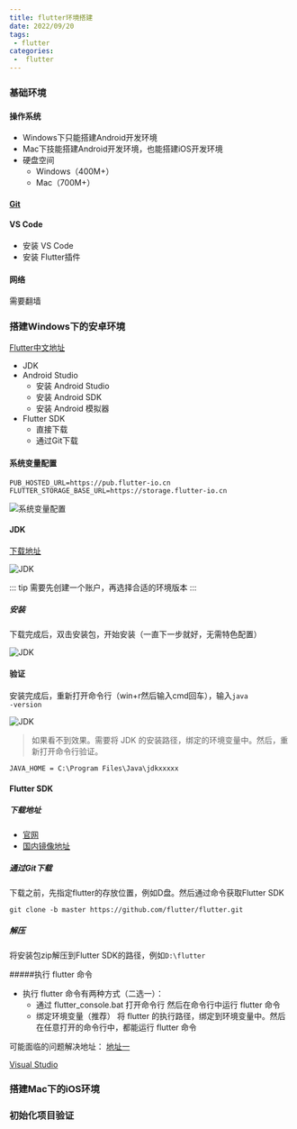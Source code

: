 ```yaml
---
title: flutter环境搭建
date: 2022/09/20
tags:
 - flutter
categories:
 -  flutter
---
```


### 基础环境

#### 操作系统

+ Windows下只能搭建Android开发环境
+ Mac下技能搭建Android开发环境，也能搭建iOS开发环境
+ 硬盘空间
  - Windows（400M+）
  - Mac（700M+）

#### [Git](https://git-scm.com/download)

#### VS Code

+ 安装 VS Code
+ 安装 Flutter插件

#### 网络

需要翻墙

### 搭建Windows下的安卓环境

[Flutter中文地址](https://flutter.cn/community/china)

- JDK
- Android Studio
  + 安装 Android Studio
  + 安装 Android SDK
  + 安装 Android 模拟器
- Flutter SDK
  + 直接下载
  + 通过Git下载

#### 系统变量配置

```
PUB_HOSTED_URL=https://pub.flutter-io.cn FLUTTER_STORAGE_BASE_URL=https://storage.flutter-io.cn
```

<img :src="$withBase('/images/flutter/003.jpg')" alt="系统变量配置">

#### JDK

[下载地址](https://www.oracle.com/java/technologies/downloads/#java8-windows)

<img :src="$withBase('/images/flutter/004.png')" alt="JDK">

::: tip
需要先创建一个账户，再选择合适的环境版本
:::

##### 安装


下载完成后，双击安装包，开始安装（一直下一步就好，无需特色配置）

<img :src="$withBase('/images/flutter/005.jpg')" alt="JDK">

#### 验证

安装完成后，重新打开命令行（win+r然后输入cmd回车），输入<code>java -version</code>

<img :src="$withBase('/images/flutter/006.jpg')" alt="JDK">

> 如果看不到效果。需要将 JDK 的安装路径，绑定的环境变量中。然后，重新打开命令行验证。

```
JAVA_HOME = C:\Program Files\Java\jdkxxxxx
```

#### Flutter SDK

##### 下载地址
 + [官网](https://flutter.dev/docs/development/tools/sdk/releases)
 + [国内镜像地址](https://flutter.cn/docs/development/tools/sdk/releases)

##### 通过Git下载

 下载之前，先指定flutter的存放位置，例如D盘。然后通过命令获取Flutter SDK

 ```
git clone -b master https://github.com/flutter/flutter.git
 ```

##### 解压

将安装包zip解压到Flutter SDK的路径，例如<code>D:\flutter</code>

#####执行 flutter 命令
+ 执行 flutter 命令有两种方式（二选一）：
  - 通过 flutter_console.bat 打开命令行
    然后在命令行中运行 flutter 命令
  - 绑定环境变量（推荐） 将 flutter 的执行路径，绑定到环境变量中。然后在任意打开的命令行中，都能运行 flutter 命令

可能面临的问题解决地址：
[地址一](https://blog.csdn.net/qq_56687452/article/details/125962977)

[Visual Studio](https://visualstudio.microsoft.com/zh-hans/downloads/)

### 搭建Mac下的iOS环境

### 初始化项目验证
